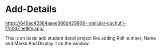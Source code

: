 # Add-Details
https://649ec43384aaee008d429808--stellular-cuchufli-f7c0d7.netlify.app/

This is an basic add student detail project like
adding Roll number, Name and Marks
And Display it on the window.
